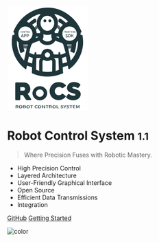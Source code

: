 ![logo](_media/icon.svg)

# Robot Control System <small>1.1</small>

> Where Precision Fuses with Robotic Mastery.

- High Precision Control
- Layered Architecture
- User-Friendly Graphical Interface
- Open Source
- Efficient Data Transmissions
- Integration

[GitHub](https://github.com/FFTAI/fftai.github.io)
[Getting Started](concepts/about_gr1/readme.md)

<!-- background color -->

![color](#bfe8f9)
